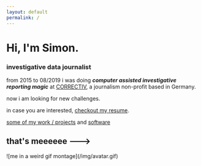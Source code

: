 ```yaml
---
layout: default
permalink: /
---
```


# Hi, I'm Simon.

### investigative data journalist

from 2015 to 08/2019 i was doing ***computer assisted investigative reporting
magic*** at [CORRECTIV](https://correctiv.org), a journalism non-profit based
in Germany.

now i am looking for new challenges.

in case you are interested, [checkout my resume](https://github.com/simonwoerpel/CV).

[some of my work / projects](/projects/) and [software](/software/)

<h2 class="schnickschnack">that's meeeeee ---></h2>
![me in a weird gif montage](/img/avatar.gif)
